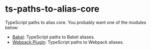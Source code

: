 # ts-paths-to-alias-core

TypeScript paths to alias core. You probably want one of the modules below:

- [Babel](https://github.com/chrisabrams/ts-paths-to-babel-alias): TypeScript paths to Babel aliases.
- [Webpack Plugin](https://github.com/chrisabrams/ts-paths-to-webpack-alias): TypeScript paths to Webpack aliases.
